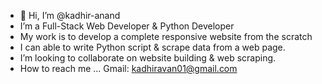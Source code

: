 - 👋 Hi, I’m @kadhir-anand
- I’m a Full-Stack Web Developer & Python Developer
- My work is to develop a complete responsive website from the scratch
- I can able to write Python script & scrape data from a web page.
- I’m looking to collaborate on website building & web scraping.
- How to reach me ... Gmail: kadhiravan01@gmail.com

<!---
kadhir-anand/kadhir-anand is a ✨ special ✨ repository because its `README.md` (this file) appears on your GitHub profile.
You can click the Preview link to take a look at your changes.
--->
